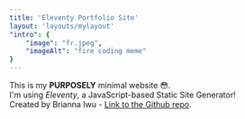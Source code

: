 ```yaml
---
title: 'Eleventy Portfolio Site'
layout: 'layouts/mylayout'
"intro": {
    "image": "fr.jpeg",
    "imageAlt": "fire coding meme"
}
---
```


This is my **PURPOSELY** minimal website 😳.  <br> I'm using _Eleventy_, a JavaScript-based Static Site Generator! <br> Created by Brianna Iwu - [Link to the Github repo](https://github.com/brinikki/eleventy-site).

